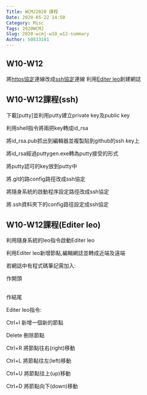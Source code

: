 ```yaml
---
Title: WCMJ2020 課程
Date: 2020-05-22 14:50
Category: Misc
Tags: 2020WCMJ
Slug: 2020-wcmj-w10_w12-summary
Author: 50833101
---
```


W10-W12
----

將[https協定]連線改成[ssh協定]連線
利用[Editer leo]創建網誌

[https協定]:https://zh.wikipedia.org/wiki/%E8%B6%85%E6%96%87%E6%9C%AC%E4%BC%A0%E8%BE%93%E5%AE%89%E5%85%A8%E5%8D%8F%E8%AE%AE
[ssh協定]:https://zh.wikipedia.org/wiki/Secure_Shell
[Editer leo]:https://leoeditor.com/
<!-- PELICAN_END_SUMMARY -->
W10-W12課程(ssh)
----

下載[putty]並利用putty建立private key及public key

利用shell指令將兩把key轉成id_rsa

將id_rsa.pub抓出到編輯器並複製貼到github的ssh key上

將id_rsa經過puttygen.exe轉為putty接受的形式

將putty認可的key放到putty中

將.git的路config路徑改成ssh協定

將隨身系統的啟動程序設定路徑改成ssh協定

將.ssh資料夾下的config路徑設定成ssh協定

W10-W12課程(Editer leo)
----

利用隨身系統的leo指令啟動Editer leo

利用Editer leo新增節點,編輯網誌並轉成近端及遠端

若網誌中有程式碼筆記需加入:
<pre class="brush:python">作開頭

</pre>作結尾



Editer leo指令:

Ctrl+I  新增一個新的節點

Delete  刪除節點

Ctrl+R  將節點往右(right)移動

Ctrl+L  將節點往左(left)移動

Ctrl+U  將節點往上(up)移動

Ctrl+D  將節點向下(down)移動







